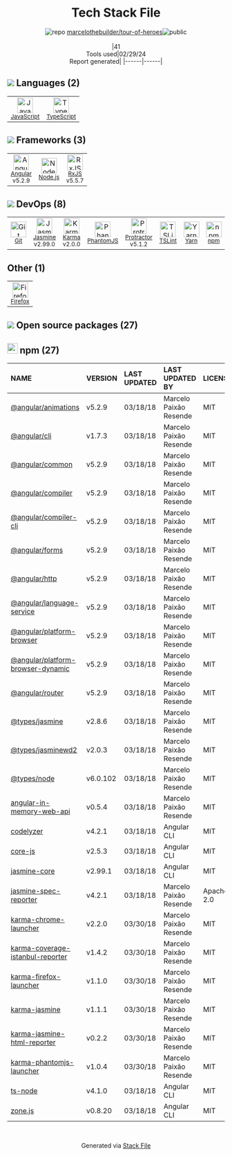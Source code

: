 <!--
&lt;--- Readme.md Snippet without images Start ---&gt;
## Tech Stack
marcelothebuilder/tour-of-heroes is built on the following main stack:

- [JavaScript](https://developer.mozilla.org/en-US/docs/Web/JavaScript) – Languages
- [TypeScript](http://www.typescriptlang.org) – Languages
- [Angular](https://angular.io) – Javascript MVC Frameworks
- [Node.js](http://nodejs.org/) – Frameworks (Full Stack)
- [RxJS](http://reactivex.io/rxjs/) – Concurrency Frameworks
- [Jasmine](http://jasmine.github.io/) – Javascript Testing Framework
- [Karma](http://karma-runner.github.io/) – Browser Testing
- [PhantomJS](https://phantomjs.org/) – Headless Browsers
- [Protractor](http://angular.github.io/protractor) – Javascript Testing Framework
- [TSLint](https://github.com/palantir/tslint) – Code Review
- [Yarn](https://yarnpkg.com/) – Front End Package Manager
- [Firefox](https://www.mozilla.org/en-US/firefox/) – Web Browser

Full tech stack [here](/techstack.md)

&lt;--- Readme.md Snippet without images End ---&gt;

&lt;--- Readme.md Snippet with images Start ---&gt;
## Tech Stack
marcelothebuilder/tour-of-heroes is built on the following main stack:

- <img width='25' height='25' src='https://img.stackshare.io/service/1209/javascript.jpeg' alt='JavaScript'/> [JavaScript](https://developer.mozilla.org/en-US/docs/Web/JavaScript) – Languages
- <img width='25' height='25' src='https://img.stackshare.io/service/1612/bynNY5dJ.jpg' alt='TypeScript'/> [TypeScript](http://www.typescriptlang.org) – Languages
- <img width='25' height='25' src='https://img.stackshare.io/service/3745/cb8U-gL6_400x400.jpg' alt='Angular'/> [Angular](https://angular.io) – Javascript MVC Frameworks
- <img width='25' height='25' src='https://img.stackshare.io/service/1011/n1JRsFeB_400x400.png' alt='Node.js'/> [Node.js](http://nodejs.org/) – Frameworks (Full Stack)
- <img width='25' height='25' src='https://img.stackshare.io/service/1796/984368.png' alt='RxJS'/> [RxJS](http://reactivex.io/rxjs/) – Concurrency Frameworks
- <img width='25' height='25' src='https://img.stackshare.io/service/831/7c0b595409af531b9cdeb07f8c513e8b.png' alt='Jasmine'/> [Jasmine](http://jasmine.github.io/) – Javascript Testing Framework
- <img width='25' height='25' src='https://img.stackshare.io/service/1420/TidYGd6a.png' alt='Karma'/> [Karma](http://karma-runner.github.io/) – Browser Testing
- <img width='25' height='25' src='https://img.stackshare.io/service/1832/phantomjs.png' alt='PhantomJS'/> [PhantomJS](https://phantomjs.org/) – Headless Browsers
- <img width='25' height='25' src='https://img.stackshare.io/service/1754/protractor-logo1.png' alt='Protractor'/> [Protractor](http://angular.github.io/protractor) – Javascript Testing Framework
- <img width='25' height='25' src='https://img.stackshare.io/service/5561/303157.png' alt='TSLint'/> [TSLint](https://github.com/palantir/tslint) – Code Review
- <img width='25' height='25' src='https://img.stackshare.io/service/5848/44mC-kJ3.jpg' alt='Yarn'/> [Yarn](https://yarnpkg.com/) – Front End Package Manager
- <img width='25' height='25' src='https://img.stackshare.io/service/8705/768px-Firefox_Logo__2017.svg.png' alt='Firefox'/> [Firefox](https://www.mozilla.org/en-US/firefox/) – Web Browser

Full tech stack [here](/techstack.md)

&lt;--- Readme.md Snippet with images End ---&gt;
-->
<div align="center">

# Tech Stack File
![](https://img.stackshare.io/repo.svg "repo") [marcelothebuilder/tour-of-heroes](https://github.com/marcelothebuilder/tour-of-heroes)![](https://img.stackshare.io/public_badge.svg "public")
<br/><br/>
|41<br/>Tools used|02/29/24 <br/>Report generated|
|------|------|
</div>

## <img src='https://img.stackshare.io/languages.svg'/> Languages (2)
<table><tr>
  <td align='center'>
  <img width='36' height='36' src='https://img.stackshare.io/service/1209/javascript.jpeg' alt='JavaScript'>
  <br>
  <sub><a href="https://developer.mozilla.org/en-US/docs/Web/JavaScript">JavaScript</a></sub>
  <br>
  <sub></sub>
</td>

<td align='center'>
  <img width='36' height='36' src='https://img.stackshare.io/service/1612/bynNY5dJ.jpg' alt='TypeScript'>
  <br>
  <sub><a href="http://www.typescriptlang.org">TypeScript</a></sub>
  <br>
  <sub></sub>
</td>

</tr>
</table>

## <img src='https://img.stackshare.io/frameworks.svg'/> Frameworks (3)
<table><tr>
  <td align='center'>
  <img width='36' height='36' src='https://img.stackshare.io/service/3745/cb8U-gL6_400x400.jpg' alt='Angular'>
  <br>
  <sub><a href="https://angular.io">Angular</a></sub>
  <br>
  <sub>v5.2.9</sub>
</td>

<td align='center'>
  <img width='36' height='36' src='https://img.stackshare.io/service/1011/n1JRsFeB_400x400.png' alt='Node.js'>
  <br>
  <sub><a href="http://nodejs.org/">Node.js</a></sub>
  <br>
  <sub></sub>
</td>

<td align='center'>
  <img width='36' height='36' src='https://img.stackshare.io/service/1796/984368.png' alt='RxJS'>
  <br>
  <sub><a href="http://reactivex.io/rxjs/">RxJS</a></sub>
  <br>
  <sub>v5.5.7</sub>
</td>

</tr>
</table>

## <img src='https://img.stackshare.io/devops.svg'/> DevOps (8)
<table><tr>
  <td align='center'>
  <img width='36' height='36' src='https://img.stackshare.io/service/1046/git.png' alt='Git'>
  <br>
  <sub><a href="http://git-scm.com/">Git</a></sub>
  <br>
  <sub></sub>
</td>

<td align='center'>
  <img width='36' height='36' src='https://img.stackshare.io/service/831/7c0b595409af531b9cdeb07f8c513e8b.png' alt='Jasmine'>
  <br>
  <sub><a href="http://jasmine.github.io/">Jasmine</a></sub>
  <br>
  <sub>v2.99.0</sub>
</td>

<td align='center'>
  <img width='36' height='36' src='https://img.stackshare.io/service/1420/TidYGd6a.png' alt='Karma'>
  <br>
  <sub><a href="http://karma-runner.github.io/">Karma</a></sub>
  <br>
  <sub>v2.0.0</sub>
</td>

<td align='center'>
  <img width='36' height='36' src='https://img.stackshare.io/service/1832/phantomjs.png' alt='PhantomJS'>
  <br>
  <sub><a href="https://phantomjs.org/">PhantomJS</a></sub>
  <br>
  <sub></sub>
</td>

<td align='center'>
  <img width='36' height='36' src='https://img.stackshare.io/service/1754/protractor-logo1.png' alt='Protractor'>
  <br>
  <sub><a href="http://angular.github.io/protractor">Protractor</a></sub>
  <br>
  <sub>v5.1.2</sub>
</td>

<td align='center'>
  <img width='36' height='36' src='https://img.stackshare.io/service/5561/303157.png' alt='TSLint'>
  <br>
  <sub><a href="https://github.com/palantir/tslint">TSLint</a></sub>
  <br>
  <sub></sub>
</td>

<td align='center'>
  <img width='36' height='36' src='https://img.stackshare.io/service/5848/44mC-kJ3.jpg' alt='Yarn'>
  <br>
  <sub><a href="https://yarnpkg.com/">Yarn</a></sub>
  <br>
  <sub></sub>
</td>

<td align='center'>
  <img width='36' height='36' src='https://img.stackshare.io/service/1120/lejvzrnlpb308aftn31u.png' alt='npm'>
  <br>
  <sub><a href="https://www.npmjs.com/">npm</a></sub>
  <br>
  <sub></sub>
</td>

</tr>
</table>

## Other (1)
<table><tr>
  <td align='center'>
  <img width='36' height='36' src='https://img.stackshare.io/service/8705/768px-Firefox_Logo__2017.svg.png' alt='Firefox'>
  <br>
  <sub><a href="https://www.mozilla.org/en-US/firefox/">Firefox</a></sub>
  <br>
  <sub></sub>
</td>

</tr>
</table>


## <img src='https://img.stackshare.io/group.svg' /> Open source packages (27)</h2>

## <img width='24' height='24' src='https://img.stackshare.io/service/1120/lejvzrnlpb308aftn31u.png'/> npm (27)

|NAME|VERSION|LAST UPDATED|LAST UPDATED BY|LICENSE|VULNERABILITIES|
|:------|:------|:------|:------|:------|:------|
|[@angular/animations](https://www.npmjs.com/@angular/animations)|v5.2.9|03/18/18|Marcelo Paixão Resende |MIT|N/A|
|[@angular/cli](https://www.npmjs.com/@angular/cli)|v1.7.3|03/18/18|Marcelo Paixão Resende |MIT|N/A|
|[@angular/common](https://www.npmjs.com/@angular/common)|v5.2.9|03/18/18|Marcelo Paixão Resende |MIT|N/A|
|[@angular/compiler](https://www.npmjs.com/@angular/compiler)|v5.2.9|03/18/18|Marcelo Paixão Resende |MIT|N/A|
|[@angular/compiler-cli](https://www.npmjs.com/@angular/compiler-cli)|v5.2.9|03/18/18|Marcelo Paixão Resende |MIT|N/A|
|[@angular/forms](https://www.npmjs.com/@angular/forms)|v5.2.9|03/18/18|Marcelo Paixão Resende |MIT|N/A|
|[@angular/http](https://www.npmjs.com/@angular/http)|v5.2.9|03/18/18|Marcelo Paixão Resende |MIT|N/A|
|[@angular/language-service](https://www.npmjs.com/@angular/language-service)|v5.2.9|03/18/18|Marcelo Paixão Resende |MIT|N/A|
|[@angular/platform-browser](https://www.npmjs.com/@angular/platform-browser)|v5.2.9|03/18/18|Marcelo Paixão Resende |MIT|N/A|
|[@angular/platform-browser-dynamic](https://www.npmjs.com/@angular/platform-browser-dynamic)|v5.2.9|03/18/18|Marcelo Paixão Resende |MIT|N/A|
|[@angular/router](https://www.npmjs.com/@angular/router)|v5.2.9|03/18/18|Marcelo Paixão Resende |MIT|N/A|
|[@types/jasmine](https://www.npmjs.com/@types/jasmine)|v2.8.6|03/18/18|Marcelo Paixão Resende |MIT|N/A|
|[@types/jasminewd2](https://www.npmjs.com/@types/jasminewd2)|v2.0.3|03/18/18|Marcelo Paixão Resende |MIT|N/A|
|[@types/node](https://www.npmjs.com/@types/node)|v6.0.102|03/18/18|Marcelo Paixão Resende |MIT|N/A|
|[angular-in-memory-web-api](https://www.npmjs.com/angular-in-memory-web-api)|v0.5.4|03/18/18|Marcelo Paixão Resende |MIT|N/A|
|[codelyzer](https://www.npmjs.com/codelyzer)|v4.2.1|03/18/18|Angular CLI |MIT|N/A|
|[core-js](https://www.npmjs.com/core-js)|v2.5.3|03/18/18|Angular CLI |MIT|N/A|
|[jasmine-core](https://www.npmjs.com/jasmine-core)|v2.99.1|03/18/18|Angular CLI |MIT|N/A|
|[jasmine-spec-reporter](https://www.npmjs.com/jasmine-spec-reporter)|v4.2.1|03/18/18|Marcelo Paixão Resende |Apache-2.0|N/A|
|[karma-chrome-launcher](https://www.npmjs.com/karma-chrome-launcher)|v2.2.0|03/30/18|Marcelo Paixão Resende |MIT|N/A|
|[karma-coverage-istanbul-reporter](https://www.npmjs.com/karma-coverage-istanbul-reporter)|v1.4.2|03/30/18|Marcelo Paixão Resende |MIT|N/A|
|[karma-firefox-launcher](https://www.npmjs.com/karma-firefox-launcher)|v1.1.0|03/30/18|Marcelo Paixão Resende |MIT|N/A|
|[karma-jasmine](https://www.npmjs.com/karma-jasmine)|v1.1.1|03/30/18|Marcelo Paixão Resende |MIT|N/A|
|[karma-jasmine-html-reporter](https://www.npmjs.com/karma-jasmine-html-reporter)|v0.2.2|03/30/18|Marcelo Paixão Resende |MIT|N/A|
|[karma-phantomjs-launcher](https://www.npmjs.com/karma-phantomjs-launcher)|v1.0.4|03/30/18|Marcelo Paixão Resende |MIT|N/A|
|[ts-node](https://www.npmjs.com/ts-node)|v4.1.0|03/18/18|Angular CLI |MIT|N/A|
|[zone.js](https://www.npmjs.com/zone.js)|v0.8.20|03/18/18|Angular CLI |MIT|N/A|

<br/>
<div align='center'>

Generated via [Stack File](https://github.com/marketplace/stack-file)

